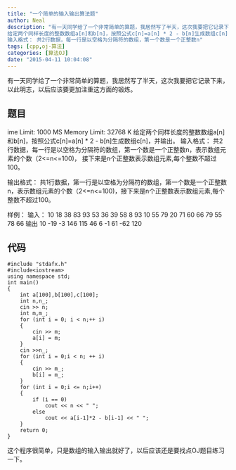 ```yaml
---
title: "一个简单的输入输出算法题"
author: Neal
description: "有一天同学给了一个非常简单的算题，我居然写了半天，这次我要把它记录下来，以此明志，以后应该要更加注重这方面的锻炼。题目ime Limit: 1000 MS Memory Limit: 32768 K 
给定两个同样长度的整数数组a[n]和b[n]，按照公式c[n]=a[n] * 2 - b[n]生成数组c[n]，并输出。 
输入格式： 共2行数据，每一行是以空格为分隔符的数组，第一个数是一个正整数n"
tags: [cpp,oj-算法]
categories: [算法OJ]
date: "2015-04-11 10:04:08"
---
```

有一天同学给了一个非常简单的算题，我居然写了半天，这次我要把它记录下来，以此明志，以后应该要更加注重这方面的锻炼。
## 题目 ##
ime Limit: 1000 MS Memory Limit: 32768 K
给定两个同样长度的整数数组a[n]和b[n]，按照公式c[n]=a[n] * 2 - b[n]生成数组c[n]，并输出。
输入格式： 共2行数据，每一行是以空格为分隔符的数组，第一个数是一个正整数n，表示数组元素的个数（2<=n<=100)， 接下来是n个正整数表示数组元素,每个整数不超过100。 

输出格式： 共1行数据，第一行是以空格为分隔符的数组，第一个数是一个正整数n，表示数组元素的个数（2<=n<=100)，接下来是n个正整数表示数组元素,每个整数不超过100。

样例：
输入：
10 18 38 83 93 53 36 39 58 8 93
10 55 79 20 71 60 66 79 55 78 66
输出
10 -19 -3 146 115 46 6 -1 61 -62 120
## 代码 ##

```
#include "stdafx.h"
#include<iostream>
using namespace std;
int main()
{
	int a[100],b[100],c[100];
	int n,n_;
	cin >> n;
	int m,m_;
	for (int i = 0; i < n;++ i)
	{
		cin >> m;
		a[i] = m;	
	}
	cin >>n_;
	for (int i = 0;i < n; ++ i)
	{
		cin >> m_;
		b[i] = m_;
	}
	for (int i = 0;i <= n;i++)
	{
		if (i == 0)
			cout << n << " ";
		else
			cout << a[i-1]*2 - b[i-1] << " ";
	}
	return 0;
}

```
这个程序很简单，只是数组的输入输出就好了，以后应该还是要找点OJ题目练习一下。
